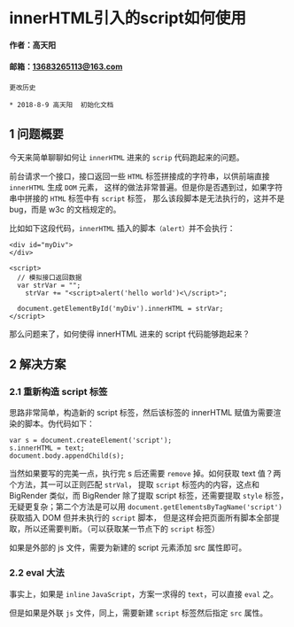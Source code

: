 # innerHTML引入的script如何使用

#### 作者：高天阳
#### 邮箱：13683265113@163.com

```
更改历史

* 2018-8-9 高天阳	初始化文档

```

## 1 问题概要

今天来简单聊聊如何让 `innerHTML` 进来的 `scrip` 代码跑起来的问题。

前台请求一个接口，接口返回一些 `HTML` 标签拼接成的字符串，以供前端直接 `innerHTML` 生成 `DOM` 元素，
这样的做法非常普遍。但是你是否遇到过，如果字符串中拼接的 `HTML` 标签中有 `script` 标签，
那么该段脚本是无法执行的，这并不是 bug，而是 w3c 的文档规定的。

比如如下这段代码，`innerHTML` 插入的脚本`（alert）`并不会执行：

```
<div id="myDiv">
</div>

<script>
  // 模拟接口返回数据
  var strVar = "";
    strVar += "<script>alert('hello world')<\/script>";

  document.getElementById('myDiv').innerHTML = strVar;
</script>
```

那么问题来了，如何使得 innerHTML 进来的 script 代码能够跑起来？

## 2 解决方案

### 2.1 重新构造 script 标签

思路非常简单，构造新的 script 标签，然后该标签的 innerHTML 赋值为需要渲染的脚本。伪代码如下：

```
var s = document.createElement('script');
s.innerHTML = text;
document.body.appendChild(s);
```

当然如果要写的完美一点，执行完 s 后还需要 `remove` 掉。如何获取 text 值？两个方法，其一可以正则匹配 `strVal`，
提取 `script` 标签内的内容，这点和 BigRender 类似，而 BigRender 除了提取 script 标签，还需要提取 `style` 标签，
无疑更复杂；第二个方法是可以用 `document.getElementsByTagName('script')` 获取插入 DOM 但并未执行的 `script` 脚本，
但是这样会把页面所有脚本全部提取，所以还需要判断。（可以获取某一节点下的 `script` 标签）

如果是外部的 js 文件，需要为新建的 script 元素添加 src 属性即可。

### 2.2 eval 大法

事实上，如果是 `inline` `JavaScript`，方案一求得的 `text`，可以直接 `eval` 之。

但是如果是外联 `js` 文件，同上，需要新建 `script` 标签然后指定 `src` 属性。